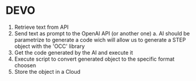 # DEVO

1. Retrieve text from API
2. Send text as prompt to the OpenAI API (or another one)
     a. AI should be parametrize to generate a code wich will allow us to generate a STEP object with the 'OCC' library
4. Get the code generated by the AI and execute it
5. Execute script to convert generated object to the specific format choosen
6. Store the object in a Cloud 
